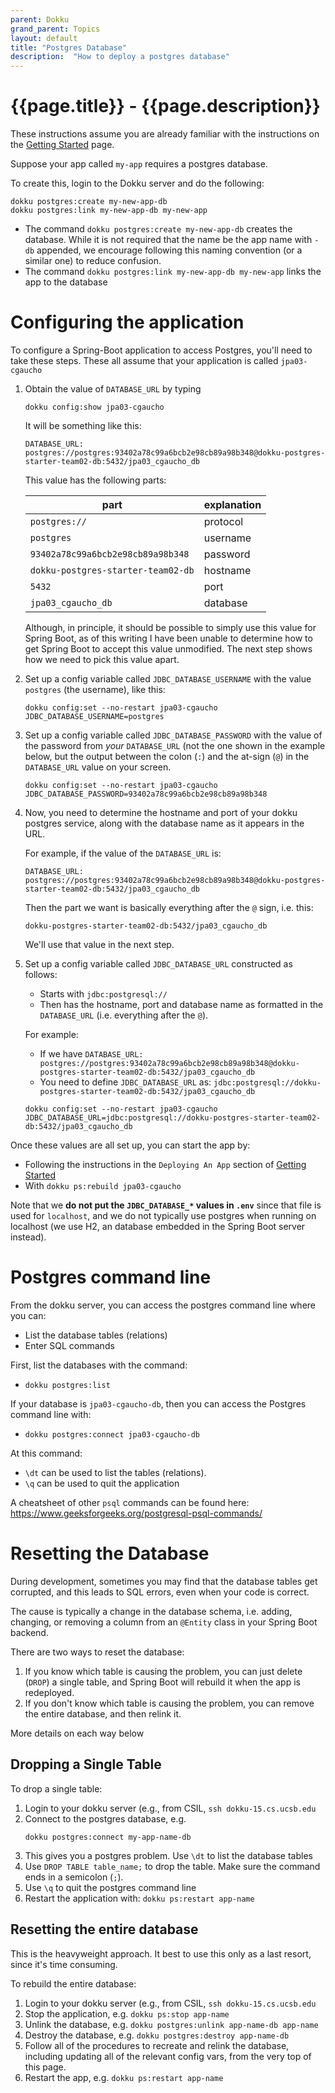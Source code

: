 ```yaml
---
parent: Dokku
grand_parent: Topics
layout: default
title: "Postgres Database"
description:  "How to deploy a postgres database"
---
```


# {{page.title}} - {{page.description}}

These instructions assume you are already familiar with the instructions on the [Getting Started](https://ucsb-cs156.github.io/topics/dokku/getting_started.html) page.

Suppose your app called `my-app` requires a postgres database.

To create this, login to the Dokku server and do the following:

```
dokku postgres:create my-new-app-db
dokku postgres:link my-new-app-db my-new-app
```

* The command `dokku postgres:create my-new-app-db` creates the database. While it is not required that the name be the app name with `-db` appended, we encourage following  this naming convention (or a similar one) to reduce confusion.
* The command  `dokku postgres:link my-new-app-db my-new-app` links the app to the database

# Configuring the application

To configure a Spring-Boot application to access Postgres, you'll need to take these steps. These all assume that your application is called `jpa03-cgaucho`

1. Obtain the value of `DATABASE_URL` by typing 
   ```
   dokku config:show jpa03-cgaucho
   ```
   
   It will be something like this:
   
   ```
   DATABASE_URL:  postgres://postgres:93402a78c99a6bcb2e98cb89a98b348@dokku-postgres-starter-team02-db:5432/jpa03_cgaucho_db
   ```
    
   This value has the following parts:
   
   | part | explanation |
   |------|-------------|
   | `postgres://` | protocol |
   | `postgres`    | username |
   | `93402a78c99a6bcb2e98cb89a98b348` | password |
   | `dokku-postgres-starter-team02-db` | hostname |
   | `5432` | port | 
   | `jpa03_cgaucho_db` | database |
   
   Although, in principle, it should be possible to simply use this value for Spring Boot, as of this writing I have been unable to 
   determine how to get Spring Boot to accept this value unmodified.  The next step shows how we need to pick this value apart.
   
2. Set up a config variable called `JDBC_DATABASE_USERNAME` with the value `postgres` (the username), like this:

   ```
   dokku config:set --no-restart jpa03-cgaucho JDBC_DATABASE_USERNAME=postgres
   ```
   

3. Set up a config variable called `JDBC_DATABASE_PASSWORD` with the value of the password from *your* `DATABASE_URL` (not the one shown in the example below, but the output between the colon (`:`) and the at-sign (`@`) in the `DATABASE_URL` value on your screen.

   ```
   dokku config:set --no-restart jpa03-cgaucho JDBC_DATABASE_PASSWORD=93402a78c99a6bcb2e98cb89a98b348
   ```

   
4. Now, you need to determine the hostname and port of your dokku postgres service, along with the database name as it appears in the URL.

   For example, if the value of the `DATABASE_URL` is:

   ```
   DATABASE_URL:  postgres://postgres:93402a78c99a6bcb2e98cb89a98b348@dokku-postgres-starter-team02-db:5432/jpa03_cgaucho_db
   ```

   Then the part we want is basically everything after the `@` sign, i.e. this:

   ```
   dokku-postgres-starter-team02-db:5432/jpa03_cgaucho_db
   ```

   We'll use that value in the next step.

6. Set up a config variable called `JDBC_DATABASE_URL` constructed as follows:

   * Starts with `jdbc:postgresql://`
   * Then has the hostname, port and database name as formatted in the `DATABASE_URL` (i.e. everything after the `@`).
   
   For example:
   * If we have `DATABASE_URL:  postgres://postgres:93402a78c99a6bcb2e98cb89a98b348@dokku-postgres-starter-team02-db:5432/jpa03_cgaucho_db`
   * You need to define `JDBC_DATABASE_URL` as: `jdbc:postgresql://dokku-postgres-starter-team02-db:5432/jpa03_cgaucho_db`
   
   ```
   dokku config:set --no-restart jpa03-cgaucho JDBC_DATABASE_URL=jdbc:postgresql://dokku-postgres-starter-team02-db:5432/jpa03_cgaucho_db
   ```

Once these values are all set up, you can start the app by:
* Following the instructions in the `Deploying An App` section of [Getting Started](https://github.com/ucsb-cs156/ucsb-cs156.github.io/blob/main/topics/dokku/getting_started.md#deploying-an-app)
* With `dokku ps:rebuild jpa03-cgaucho`

Note that we **do not put the `JDBC_DATABASE_*` values in `.env`** since that file is used for `localhost`, and we do not typically use postgres when running on localhost (we use H2, an database embedded in the Spring Boot server instead).

# Postgres command line

From the dokku server, you can access the postgres command line where you can:
* List the database tables (relations)
* Enter SQL commands

First, list the databases with the command:
* `dokku postgres:list`

If your database is `jpa03-cgaucho-db`, then you can access the Postgres command line with:

* `dokku postgres:connect jpa03-cgaucho-db`

At this command:
* `\dt` can be used to list the tables (relations).
* `\q` can be used to quit the application

A cheatsheet of other `psql` commands can be found here:  <https://www.geeksforgeeks.org/postgresql-psql-commands/>


# Resetting the Database

During development, sometimes you may find that the database tables get corrupted, and this leads to SQL errors, even when your code is correct.

The cause is typically a change in the database schema, i.e. adding, changing, or removing a column from an `@Entity` class in your Spring Boot backend.

There are two ways to reset the database:
1. If you know which table is causing the problem, you can just delete (`DROP`) a single table, and Spring Boot will rebuild it when the app is redeployed.
2. If you don't know which table is causing the problem, you can remove the entire database, and then relink it.

More details on each way below

## Dropping a Single Table

To drop a single table:

1. Login to your dokku server (e.g., from CSIL, `ssh dokku-15.cs.ucsb.edu`
2. Connect to the postgres database, e.g.
   ```
   dokku postgres:connect my-app-name-db
   ```
3. This gives you a postgres problem. Use `\dt` to list the database tables
4. Use `DROP TABLE table_name;` to drop the table.  Make sure the command ends in a semicolon (`;`).
5. Use `\q` to quit the postgres command line
6. Restart the application with: `dokku ps:restart app-name`

## Resetting the entire database

This is the heavyweight approach.  It best to use this only as a last resort, since it's time consuming.

To rebuild the entire database:

1. Login to your dokku server (e.g., from CSIL, `ssh dokku-15.cs.ucsb.edu`
2. Stop the application, e.g. `dokku ps:stop app-name`
3. Unlink the database, e.g. `dokku postgres:unlink app-name-db app-name`
4. Destroy the database, e.g. `dokku postgres:destroy app-name-db`
5. Follow all of the procedures to recreate and relink the database, including updating all of the relevant config vars, from the very top of this page.
6. Restart the app, e.g. `dokku ps:restart app-name`



